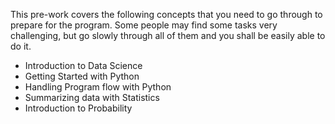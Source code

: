 This pre-work covers the following concepts that you need to go through to prepare for the program. Some people may find some tasks very challenging, but go slowly through all of them and you shall be easily able to do it.

- Introduction to Data Science
- Getting Started with Python
- Handling Program flow with Python
- Summarizing data with Statistics
- Introduction to Probability
